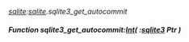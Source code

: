 _[sqlite](../../modules/sqlite/sqlite-module.md):[sqlite](../../modules/sqlite/sqlite-module.md).sqlite3\_get\_autocommit_
##### Function sqlite3\_get\_autocommit:[Int](../../modules/wonkey/wonkey-types-int.md)( :[sqlite3](../../modules/sqlite/sqlite-sqlite3.md) Ptr )
